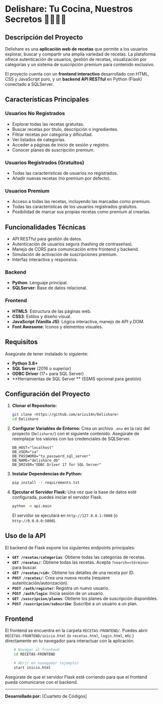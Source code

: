 <h1> Delishare: Tu Cocina, Nuestros Secretos 👨‍🍳👩‍🍳</h1>

<h2>Descripción del Proyecto</h2>

<p>Delishare es una <strong>aplicación web de recetas</strong> que permite a los usuarios explorar, buscar y compartir una amplia variedad de recetas. La plataforma ofrece autenticación de usuarios, gestión de recetas, visualización por categorías y un sistema de suscripción premium para contenido exclusivo.</p>

<p>El proyecto cuenta con un <strong>frontend interactivo</strong> desarrollado con HTML, CSS y JavaScript puro, y un <strong>backend API RESTful</strong> en Python (Flask) conectado a SQLServer.</p>

## Características Principales</h2>

<h3>Usuarios No Registrados</h3>
<ul>
  <li>Explorar todas las recetas gratuitas.</li>
  <li>Buscar recetas por título, descripción o ingredientes.</li>
  <li>Filtrar recetas por categoría y dificultad.</li>
  <li>Ver listados de categorías.</li>
  <li>Acceder a páginas de inicio de sesión y registro.</li>
  <li>Conocer planes de suscripción premium.</li>
</ul>

<h3>Usuarios Registrados (Gratuitos)</h3>
<ul>
  <li>Todas las características de usuarios no registrados.</li>
  <li>Añadir nuevas recetas (no premium por defecto).</li>
</ul>

<h3>Usuarios Premium</h3>
<ul>
  <li>Acceso a todas las recetas, incluyendo las marcadas como premium.</li>
  <li>Todas las características de los usuarios registrados gratuitos.</li>
  <li>Posibilidad de marcar sus propias recetas como premium al crearlas.</li>
</ul>

<h2>Funcionalidades Técnicas</h2>
<ul>
  <li>API RESTful para gestión de datos.</li>
  <li>Autenticación de usuarios segura (hashing de contraseñas).</li>
  <li>Manejo de CORS para comunicación entre frontend y backend.</li>
  <li>Simulación de activación de suscripciones premium.</li>
  <li>Interfaz interactiva y responsiva.</li>
</ul>

<h3>Backend</h3>
<ul>
  <li><strong>Python</strong>: Lenguaje principal.</li>
  <li><strong>SQLServer</strong>: Base de datos relacional.</li>
</ul>

<h3>Frontend</h3>
<ul>
  <li><strong>HTML5</strong>: Estructura de las páginas web.</li>
  <li><strong>CSS3</strong>: Estilos y diseño visual.</li>
  <li><strong>JavaScript (Vanilla JS)</strong>: Lógica interactiva, manejo de API y DOM.</li>
  <li><strong>Font Awesome</strong>: Iconos y elementos visuales.</li>
</ul>

## Requisitos

Asegúrate de tener instalado lo siguiente:

*   **Python 3.8+**
*   **SQL Server** (2016 o superior)
*   **ODBC Driver** (17+ para SQL Server)
*   **Herramientas de SQL Server ** (SSMS opcional para gestión)

## Configuración del Proyecto

1.  **Clonar el Repositorio:**
    ```bash
    git clone <https://github.com/arizu14n/Delishare>
    cd Delishare
    ```

2.  **Configurar Variables de Entorno:**
    Crea un archivo `.env` en la raíz del proyecto (`Delishare/`) con el siguiente contenido. Asegúrate de reemplazar los valores con tus credenciales de SQLServer.

    ```
    DB_HOST="localhost"
    DB_USER="sa"
    DB_PASSWORD="tu_password_sql_server"
    DB_NAME="delishare_db"
    DB_DRIVER="ODBC Driver 17 for SQL Server"
    ```

3.  **Instalar Dependencias de Python:**
    ```bash
    pip install -r requirements.txt
    ```

4.  **Ejecutar el Servidor Flask:**
    Una vez que la base de datos esté configurada, puedes iniciar el servidor Flask.

    ```bash
    python -m api.main
    ```
    El servidor se ejecutará en `http://127.0.0.1:5000` (o `http://0.0.0.0:5000`).

## Uso de la API

El backend de Flask expone los siguientes endpoints principales:

*   **`GET /recetas/categorias`**: Obtiene todas las categorías de recetas.
*   **`GET /recetas/`**: Obtiene todas las recetas. Acepta `?search=<término>` para buscar.
*   **`GET /recetas/<id>`**: Obtiene los detalles de una receta por ID.
*   **`POST /recetas/`**: Crea una nueva receta (requiere autenticación/autorización).
*   **`POST /auth/register`**: Registra un nuevo usuario.
*   **`POST /auth/login`**: Inicia sesión de un usuario.
*   **`GET /suscripcion/planes`**: Obtiene los planes de suscripción disponibles.
*   **`POST /suscripcion/subscribe`**: Suscribe a un usuario a un plan.

## Frontend

El frontend se encuentra en la carpeta `RECETAS-FRONTEND/`. Puedes abrir `RECETAS-FRONTEND/inicio.html` (o `recetas.html`, `login.html`, etc.) directamente en tu navegador para interactuar con la aplicación. 

```bash
    # Navegar al frontend
    cd RECETAS-FRONTEND

    # Abrir en navegador (ejemplo)
    start inicio.html
```
Asegúrate de que el servidor Flask esté corriendo para que el frontend pueda comunicarse con el backend.

---

**Desarrollado por:** [Cuarteto de Códigos]
